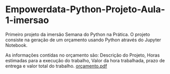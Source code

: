 # Empowerdata-Python-Projeto-Aula-1-imersao
Primeiro projeto da imersão Semana do Python na Prática.
O projeto consiste na geração de um orçamento usando Python através do Jupyter Notebook.

As informações contídas no orçamento são:
Descrição do Projeto, Horas estimadas para a execução do trabalho, Valor da hora trabalhada, prazo de entrega e valor total do trabalho.
[orçamento.pdf](https://github.com/tilimasp/Empowerdata-Python-Projeto-Aula-1-imersao/files/11095536/orcamento.pdf)
